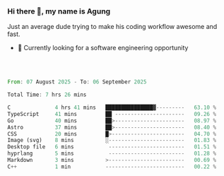 ### Hi there 👋, my name is Agung
Just an average dude trying to make his coding workflow awesome and fast.

<!--
**agungfir98/agungfir98** is a ✨ _special_ ✨ repository because its `README.md` (this file) appears on your GitHub profile.
-->

- 🔭 Currently looking for a software engineering opportunity
<br/>
<br/>
<!--START_SECTION:waka-->

```rust
From: 07 August 2025 - To: 06 September 2025

Total Time: 7 hrs 26 mins

C              4 hrs 41 mins   ███████████████▓---------   63.10 %
TypeScript     41 mins         ██ ----------------------   09.26 %
Go             40 mins         ██>----------------------   08.97 %
Astro          37 mins         ██>----------------------   08.40 %
CSS            20 mins         █>-----------------------   04.70 %
Image (svg)    8 mins          ░------------------------   01.83 %
Desktop file   6 mins           ------------------------   01.51 %
hyprlang       5 mins           ------------------------   01.28 %
Markdown       3 mins          >------------------------   00.69 %
C++            1 min           -------------------------   00.22 %
```

<!--END_SECTION:waka-->
